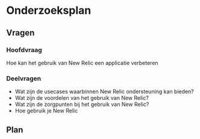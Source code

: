 # Onderzoeksplan

## Vragen

### Hoofdvraag

Hoe kan het gebruik van New Relic een applicatie verbeteren

### Deelvragen

- Wat zijn de usecases waarbinnen New Relic ondersteuning kan bieden?
- Wat zijn de voordelen van het gebruik van New Relic?
- Wat zijn de zorgpunten bij het gebruik van New Relic?
- Hoe gebruik je New Relic

## Plan

